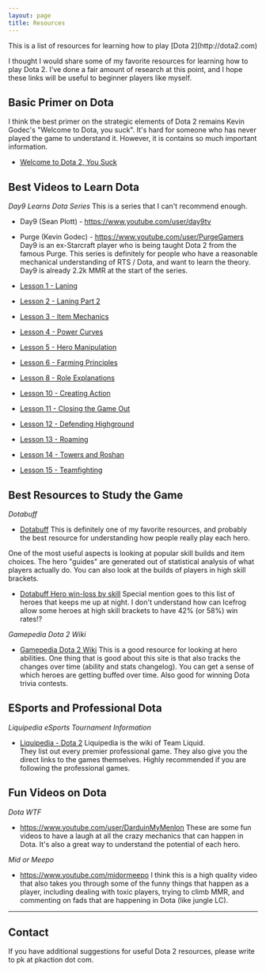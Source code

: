 ```yaml
---
layout: page
title: Resources
---
```


<p class="message">
  This is a list of resources for learning how to play [Dota 2](http://dota2.com)
</p>

I thought I would share some of my favorite resources for learning how to play Dota 2.  I've done a fair amount of research at this point, and I hope these links will be useful to beginner players like myself.  


## Basic Primer on Dota
I think the best primer on the strategic elements of Dota 2 remains Kevin Godec's "Welcome to Dota, you suck".  It's hard  for someone who has never played the game to understand it.  However, it is contains so much important information.  
* [Welcome to Dota 2, You Suck](https://purgegamers.true.io/g/dota-2-guide/)


## Best Videos to Learn Dota

*Day9 Learns Dota Series*
This is a series that I can't recommend enough.  
* Day9 (Sean Plott) - https://www.youtube.com/user/day9tv
* Purge (Kevin Godec) - https://www.youtube.com/user/PurgeGamers
Day9 is an ex-Starcraft player who is being taught Dota 2 from the famous Purge.  This series is definitely for people who have a reasonable mechanical understanding of RTS / Dota, and want to learn the theory.  Day9 is already 2.2k MMR at the start of the series.  

* [Lesson 1 - Laning](https://www.youtube.com/watch?v=8AyrC5Ki31c)
* [Lesson 2 - Laning Part 2](https://www.youtube.com/watch?v=srTttSp0kZ0)
* [Lesson 3 - Item Mechanics](https://www.youtube.com/watch?v=nf4U2E6Q_EQ)
* [Lesson 4 - Power Curves](https://www.youtube.com/watch?v=JZ6anAJyOas)
* [Lesson 5 - Hero Manipulation](https://www.youtube.com/watch?v=Ip12ONf5C7Y)
* [Lesson 6 - Farming Principles](https://www.youtube.com/watch?v=vKlGNEBIoTw)
* [Lesson 8 - Role Explanations](https://www.youtube.com/watch?v=uMRv37UEpUo)
* [Lesson 10 - Creating Action](https://www.youtube.com/watch?v=JgWnHEa80x4)
* [Lesson 11 - Closing the Game Out](https://www.youtube.com/watch?v=7oiC92sJTWQ)
* [Lesson 12 - Defending Highground](https://www.youtube.com/watch?v=5EdfuK3EyJo)
* [Lesson 13 - Roaming](https://www.youtube.com/watch?v=5T1EEoY_XVU)
* [Lesson 14 - Towers and Roshan](https://www.youtube.com/watch?v=Ot9Eo2wYiQo)
* [Lesson 15 - Teamfighting](https://www.youtube.com/watch?v=8iuKRfOzpes)



## Best Resources to Study the Game 

*Dotabuff*
* [Dotabuff](http://dotabuff.com)
This is definitely one of my favorite resources, and probably the best resource for understanding how people really play each hero.  

One of the most useful aspects is looking at popular skill builds and item choices.  The hero "guides" are generated out of statistical analysis of what players actually do.  You can also look at the builds of players in high skill brackets.

* [Dotabuff Hero win-loss by skill](https://www.dotabuff.com/heroes/meta)
Special mention goes to this list of heroes that keeps me up at night.  I don't understand how can Icefrog allow some heroes at high skill brackets to have 42% (or 58%) win rates!?




*Gamepedia Dota 2 Wiki*
* [Gamepedia Dota 2 Wiki](http://dota2.gamepedia.com/Dota_2_Wiki)
This is a good resource for looking at hero abilities.  One thing that is good about this site is that also tracks the changes over time (ability and stats changelog).  You can get a sense of which heroes are getting buffed over time.  Also good for winning Dota trivia contests.




## ESports and Professional Dota
*Liquipedia eSports Tournament Information*
* [Liquipedia - Dota 2](http://wiki.teamliquid.net/dota2/Main_Page)
Liquipedia is the wiki of Team Liquid.  
They list out every premier professional game.  They also give you the direct links to the games themselves.  Highly recommended if you are following the professional games.




## Fun Videos on Dota

*Dota WTF*
* https://www.youtube.com/user/DarduinMyMenlon
These are some fun videos to have a laugh at all the crazy mechanics that can happen in Dota.  It's also a great way to understand the potential of each hero. 


*Mid or Meepo*
* https://www.youtube.com/midormeepo
I think this is a high quality video that also takes you through some of the funny things that happen as a player, including dealing with toxic players, trying to climb MMR, and commenting on fads that are happening in Dota (like jungle LC).  




---

## Contact

If you have additional suggestions for useful Dota 2 resources, please write to pk at pkaction dot com.





